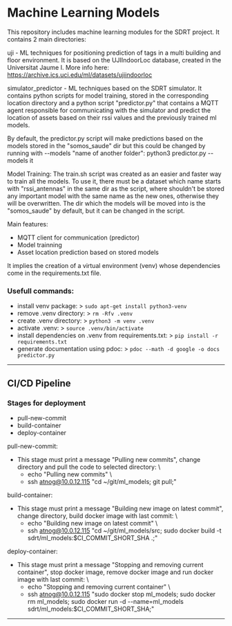 # Machine Learning Models

This repository includes machine learning modules for the SDRT project.
It contains 2 main directories:

uji - ML techniques for positioning prediction of tags in a multi building and floor environment. It is based on the UJIIndoorLoc database, created in the Universitat Jaume I. More info here:
https://archive.ics.uci.edu/ml/datasets/ujiindoorloc

simulator_predictor - ML techniques based on the SDRT simulator. It contains python scripts for model training, stored in the corresponding location directory and a python script "predictor.py" that contains a MQTT agent responsible for communicating with the simulator and predict the location of assets based on their rssi values and the previously trained ml models.

By default, the predictor.py script will make predictions based on the models stored in the "somos_saude" dir but this could be changed by running with --models "name of another folder": python3 predictor.py --models it

Model Training:
The train.sh script was created as an easier and faster way to train all the models.
To use it, there must be a dataset which name starts with "rssi_antennas" in the same dir as the script, where shouldn't be stored any important model with the same name as the new ones, otherwise they will be overwritten.
The dir which the models will be moved into is the "somos_saude" by default, but it can be changed in the script.

Main features:
- MQTT client for communication (predictor)
- Model trainning
- Asset location prediction based on stored models

It implies the creation of a virtual environment (venv) whose dependencies come in the requirements.txt file.

### Usefull commands:
- install venv package: > ```sudo apt-get install python3-venv```
- remove .venv directory: > ```rm -Rfv .venv```
- create .venv directory: > ```python3 -m venv .venv```
- activate .venv: > ```source .venv/bin/activate```
- install dependencies on .venv from requirements.txt: > ```pip install -r requirements.txt```
- generate documentation using pdoc: > ```pdoc --math -d google -o docs predictor.py```

---

## CI/CD Pipeline

### Stages for deployment
- pull-new-commit 
- build-container 
- deploy-container 

pull-new-commit: 
- This stage must print a message "Pulling new commits", change directory and pull the code to selected directory: \
    - echo "Pulling new commits" \
    - ssh atnog@10.0.12.115 "cd ~/git/ml_models; git pull;"


build-container: 
- This stage must print a message "Building new image on latest commit", change directory, build docker image with last commit: \
    - echo "Building new image on latest commit" \
    - ssh atnog@10.0.12.115 "cd ~/git/ml_models/src; sudo docker build -t sdrt/ml_models:$CI_COMMIT_SHORT_SHA .;"


deploy-container: 
- This stage must print a message "Stopping and removing current container", stop docker image, remove docker image and run docker image with last commit: \
    - echo "Stopping and removing current container" \
    - ssh atnog@10.0.12.115 "sudo docker stop ml_models; sudo docker rm ml_models; sudo docker run -d --name=ml_models sdrt/ml_models:$CI_COMMIT_SHORT_SHA;"

---

